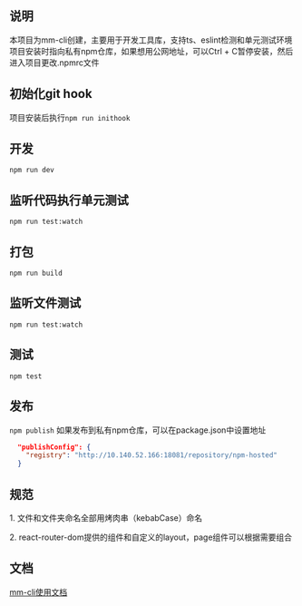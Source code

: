 ## 说明
本项目为mm-cli创建，主要用于开发工具库，支持ts、eslint检测和单元测试环境
项目安装时指向私有npm仓库，如果想用公网地址，可以Ctrl + C暂停安装，然后进入项目更改.npmrc文件

## 初始化git hook
项目安装后执行<code>npm run inithook</code>

## 开发
<code>npm run dev</code>

## 监听代码执行单元测试
<code>npm run test:watch</code>

## 打包
<code>npm run build</code>

## 监听文件测试
<code>npm run test:watch</code>

## 测试
<code>npm test</code>

## 发布
<code>npm publish</code>
如果发布到私有npm仓库，可以在package.json中设置地址
```json
  "publishConfig": {
    "registry": "http://10.140.52.166:18081/repository/npm-hosted"
  }

```
## 规范
<p>1. 文件和文件夹命名全部用烤肉串（kebabCase）命名</p>
<p>2. react-router-dom提供的组件和自定义的layout，page组件可以根据需要组合</p>

## 文档
[mm-cli使用文档](https://aicarrier.feishu.cn/docx/doxcnhycCgdhqozV7yl1LIJdclc)

